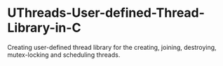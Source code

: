 # UThreads-User-defined-Thread-Library-in-C
Creating user-defined thread library for the creating, joining, destroying, mutex-locking and scheduling threads.
